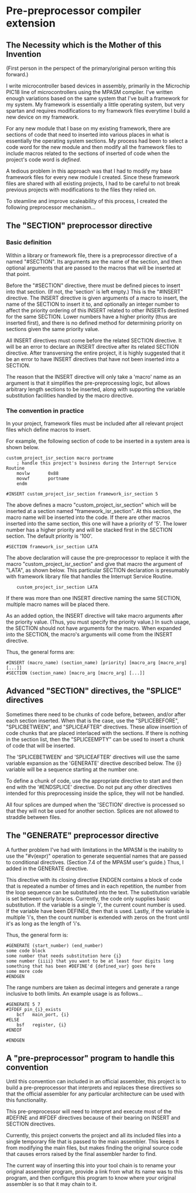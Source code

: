 # Pre-preprocessor compiler extension

## The Necessity which is the Mother of this Invention

(First person in the perspect of the primary/original person writing this forward.)  

I write microcontroller based devices in assembly, primarily in the Microchip PIC18 line of microcontrollers using the MPASM compiler.  I've written enough variations based on the same system that I've built a framework for my system.  My framework is essentially a little operating system, but very spartan and requires modifications to my framework files everytime I build a new device on my framework.  

For any new module that I base on my existing framework, there are sections of code that need to inserted into various places in what is essentially the operating system sections.  My process had been to select a code word for the new module and then modify all the framework files to include macros related to the sections of inserted of code when the project's code word is _defined_.  

A tedious problem in this approach was that I had to modify my base framework files for every new module I created.  Since these framework files are shared with all existing projects, I had to be careful to not break previous projects with modifications to the files they relied on.  

To steamline and improve scaleability of this process, I created the following preprocessor mechanism...  

## The "SECTION" preprocessor directive

### Basic definition

Within a library or framework file, there is a preprocessor directive of a named "#SECTION".  Its arguments are the name of the section, and then optional arguments that are passed to the macros that will be inserted at that point.  

Before the "#SECTION" directive, there must be defined pieces to insert into that section.  (If not, the 'section' is left empty.)  This is the "#INSERT" directive.  The INSERT directive is given arguments of a macro to insert, the name of the SECTION to insert it to, and optionally an integer number to affect the priority ordering of this INSERT related to other INSERTs destined for the same SECTION.  Lower numbers have a higher priority (thus are inserted first), and there is no defined method for determining priority on sections given the same priority value.  

All INSERT directives must come before the related SECTION directive.  It will be an error to declare an INSERT directive after its related SECTION directive.  After transversing the entire project, it is highly suggested that it be an error to have INSERT directives that have not been inserted into a SECTION.  

The reason that the INSERT directive will only take a 'macro' name as an argument is that it simplifies the pre-preprocessing logic, but allows arbitrary length sections to be inserted, along with supporting the variable substitution facilities handled by the macro directive.  

### The convention in practice

In your project, framework files must be included after all relevant project files which define macros to insert.

For example, the following section of code to be inserted in a system area is shown below.

```
custom_project_isr_section macro portname
    ; handle this project's business during the Interrupt Service Routine
    movlw       0x88
    movwf       portname
    endm

#INSERT custom_project_isr_section framework_isr_section 5
```

The above defines a macro "custom_project_isr_section" which will be inserted at a section named "framework_isr_section".  At this section, the macro name will be inserted into the code.  If there are other macros inserted into the same section, this one will have a priority of '5'.  The lower number has a higher priority and will be stacked first in the SECTION section.  The default priority is '100'.

```
#SECTION framework_isr_section LATA
```

The above declaration will cause the pre-preprocessor to replace it with the macro "custom_project_isr_section" and give that macro the argument of "LATA", as shown below.  This particular SECTION declaration is presumably with framework library file that handles the Interrupt Service Routine.  

```
    custom_project_isr_section LATA
```

If there was more than one INSERT directive naming the same SECTION, multiple macro names will be placed there.  

As an added option, the INSERT directive will take macro arguments after the priority value.  (Thus, you must specify the priority value.)  In such usage, the SECTION should not have arguments for the macro.  When expanded into the SECTION, the macro's arguments will come from the INSERT directive.  

Thus, the general forms are:

```
#INSERT (macro_name) (section_name) [priority] [macro_arg [macro_arg] [...]]
#SECTION (section_name) [macro_arg [macro_arg] [...]]
```

## Advanced "SECTION" directives, the "SPLICE" directives

Sometimes there need to be chunks of code before, between, and/or after each section inserted.  When that is the case, use the "SPLICEBEFORE", "SPLICBETWEEN", and "SPLICEAFTER" directives.  These allow insertion of code chunks that are placed interlaced with the sections.  If there is nothing in the section list, then the "SPLICEEMPTY" can be used to insert a chunk of code that will be inserted.  

The 'SPLICEBETWEEN' and 'SPLICEAFTER' directives will use the same variable expansion as the 'GENERATE' directive described below.  The {i} variable will be a sequence starting at the number one.  

To define a chunk of code, use the appropriate directive to start and then end with the '#ENDSPLICE' directive.  Do not put any other directives intended for this preprocessing inside the splice, they will not be handled.

All four splices are dumped when the 'SECTION' directive is processed so that they will not be used for another section.  Splices are not allowed to straddle between files.  


## The "GENERATE" preprocessor directive

A further problem I've had with limitations in the MPASM is the inability to use the "#v(expr)" operation to generate sequential names that are passed to conditional directives.  (Section 7.4 of the MPASM user's guide.)  Thus, I added in the GENERATE directive.  

This directive with its closing directive ENDGEN contains a block of code that is repeated a number of times and in each repetition, the number from the loop sequence can be substituted into the text.  The substitution variable is set between curly braces.  Currently, the code only supplies basic substitution.  If the variable is a single 'i', the current count number is used.  If the variable have been DEFINEd, then that is used.  Lastly, if the variable is multiple 'i's, then the count number is extended with zeros on the front until it's as long as the length of 'i's.

Thus, the general form is:  

```
#GENERATE (start_number) (end_number)
some code block
some number that needs substitution here {i}
some number {iiii} that you want to be at least four digits long
something that has been #DEFINE'd {defined_var} goes here
some more code
#ENDGEN
```

The range numbers are taken as decimal integers and generate a range inclusive to both limits.  An example usage is as follows...

```
#GENERATE 5 7
#IFDEF pin_{i}_exists
    bcf   main_port, {i}
#ELSE
    bsf   register, {i}
#ENDIF

#ENDGEN
```

## A "pre-preprocessor" program to handle this convention

Until this convention can included in an official assembler, this project is to build a pre-preprocessor that interprets and replaces these directives so that the official assembler for any particular architecture can be used with this functionality.  

This pre-preprocessor will need to interpret and execute most of the #DEFINE and #IFDEF directives because of their bearing on INSERT and SECTION directives.  

Currently, this project converts the project and all its included files into a single temporary file that is passed to the main assembler.  This keeps it from modifying the main files, but makes finding the original source code that causes errors raised by the final assembler harder to find.  

The current way of inserting this into your tool chain is to rename your original assembler program, provide a link from what its name was to this program, and then configure this program to know where your original assembler is so that it may chain to it.
